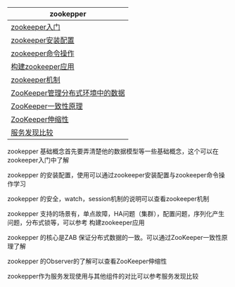 |zookepper|
|---| 
|[zookeeper入门](zookeeper入门.md)|
|[zookeeper安装配置](zookeeper安装配置.md)|
|[zookeeper命令操作](zookeeper命令.md)|
|[构建zookeeper应用](zookeeper应用.md)|
|[zookeeper机制](zookeeper机制.md)|
|[ZooKeeper管理分布式环境中的数据](ZooKeeper管理分布式环境中的数据.md)|
|[ZooKeeper一致性原理](ZooKeeper一致性原理.md)|
|[ZooKeeper伸缩性](ZooKeeper伸缩性.md)|
|[服务发现比较](服务发现比较.md)|



zookepper 基础概念首先要弄清楚他的数据模型等一些基础概念，这个可以在zookeeper入门中了解

zookepper 的安装配置，使用可以通过zookeeper安装配置与zookeeper命令操作学习

zookepper 的安全，watch，session机制的说明可以查看zookeeper机制

zookepper 支持的场景有，单点故障，HA问题（集群），配置问题，序列化产生问题，分布式锁等，可以参考 构建zookeeper应用

zookepper 的核心是ZAB 保证分布式数据的一致。可以通过ZooKeeper一致性原理了解

zookepper 的Observer的了解可以查看ZooKeeper伸缩性

zookepper作为服务发现使用与其他组件的对比可以参考服务发现比较
